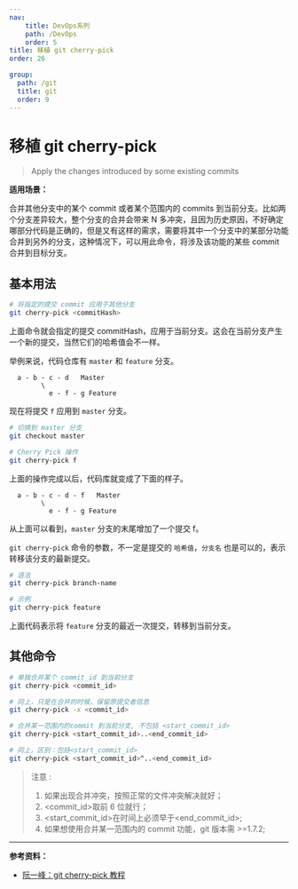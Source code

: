 ```yaml
---
nav:
    title: DevOps系列
    path: /DevOps
    order: 5
title: 移植 git cherry-pick
order: 26

group:
  path: /git
  title: git
  order: 9
---
```


# 移植 git cherry-pick

> Apply the changes introduced by some existing commits

**适用场景：**

合并其他分支中的某个 commit 或者某个范围内的 commits 到当前分支。比如两个分支差异较大，整个分支的合并会带来 N 多冲突，且因为历史原因，不好确定哪部分代码是正确的，但是又有这样的需求，需要将其中一个分支中的某部分功能合并到另外的分支，这种情况下，可以用此命令，将涉及该功能的某些 commit 合并到目标分支。

## 基本用法

```bash
# 将指定的提交 commit 应用于其他分支
git cherry-pick <commitHash>
```

上面命令就会指定的提交 commitHash，应用于当前分支。这会在当前分支产生一个新的提交，当然它们的哈希值会不一样。

举例来说，代码仓库有 `master` 和 `feature` 分支。

```
  a - b - c - d   Master
        \
          e - f - g Feature
```

现在将提交 `f` 应用到 `master` 分支。

```bash
# 切换到 master 分支
git checkout master

# Cherry Pick 操作
git cherry-pick f
```

上面的操作完成以后，代码库就变成了下面的样子。

```
  a - b - c - d - f   Master
        \
          e - f - g Feature
```

从上面可以看到，`master` 分支的末尾增加了一个提交 f。

`git cherry-pick` 命令的参数，不一定是提交的 `哈希值`，`分支名` 也是可以的，表示转移该分支的最新提交。

```bash
# 语法
git cherry-pick branch-name

# 示例
git cherry-pick feature
```

上面代码表示将 `feature` 分支的最近一次提交，转移到当前分支。

## 其他命令

```bash
# 单独合并某个 commit_id 到当前分支
git cherry-pick <commit_id>

# 同上，只是在合并的时候，保留原提交者信息
git cherry-pick -x <commit_id>

# 合并某一范围内的commit 到当前分支, 不包括 <start_commit_id>
git cherry-pick <start_commit_id>..<end_commit_id>

# 同上，区别：包括<start_commit_id>
git cherry-pick <start_commit_id>^..<end_commit_id>
```

> 注意 :
>
> 1. 如果出现合并冲突，按照正常的文件冲突解决就好；
> 2. <commit_id>取前 6 位就行；
> 3. <start_commit_id>在时间上必须早于<end_commit_id>;
> 4. 如果想使用合并某一范围内的 commit 功能，git 版本需 >=1.7.2;

---

**参考资料：**

- [阮一峰：git cherry-pick 教程](http://www.ruanyifeng.com/blog/2020/04/git-cherry-pick.html)
